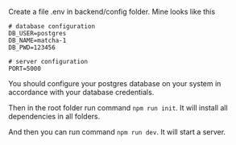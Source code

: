 Create a file .env in backend/config folder.
Mine looks like this

```
# database configuration
DB_USER=postgres
DB_NAME=matcha-1
DB_PWD=123456

# server configuration
PORT=5000
```

You should configure your postgres database on your system in accordance with your database credentials.

Then in the root folder run command `npm run init`. It will install all dependencies in all folders.

And then you can run command `npm run dev`. It will start a server.
